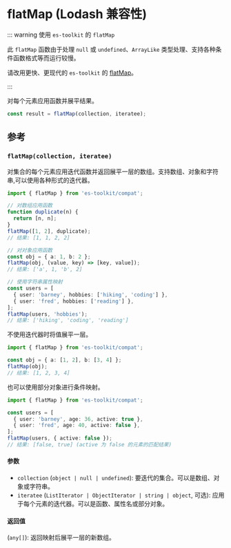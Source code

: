 # flatMap (Lodash 兼容性)

::: warning 使用 `es-toolkit` 的 `flatMap`

此 `flatMap` 函数由于处理 `null` 或 `undefined`、`ArrayLike` 类型处理、支持各种条件函数格式等而运行较慢。

请改用更快、更现代的 `es-toolkit` 的 [flatMap](../../array/flatMap.md)。

:::

对每个元素应用函数并展平结果。

```typescript
const result = flatMap(collection, iteratee);
```

## 参考

### `flatMap(collection, iteratee)`

对集合的每个元素应用迭代函数并返回展平一层的数组。支持数组、对象和字符串,可以使用各种形式的迭代器。

```typescript
import { flatMap } from 'es-toolkit/compat';

// 对数组应用函数
function duplicate(n) {
  return [n, n];
}
flatMap([1, 2], duplicate);
// 结果: [1, 1, 2, 2]

// 对对象应用函数
const obj = { a: 1, b: 2 };
flatMap(obj, (value, key) => [key, value]);
// 结果: ['a', 1, 'b', 2]

// 使用字符串属性映射
const users = [
  { user: 'barney', hobbies: ['hiking', 'coding'] },
  { user: 'fred', hobbies: ['reading'] },
];
flatMap(users, 'hobbies');
// 结果: ['hiking', 'coding', 'reading']
```

不使用迭代器时将值展平一层。

```typescript
import { flatMap } from 'es-toolkit/compat';

const obj = { a: [1, 2], b: [3, 4] };
flatMap(obj);
// 结果: [1, 2, 3, 4]
```

也可以使用部分对象进行条件映射。

```typescript
import { flatMap } from 'es-toolkit/compat';

const users = [
  { user: 'barney', age: 36, active: true },
  { user: 'fred', age: 40, active: false },
];
flatMap(users, { active: false });
// 结果: [false, true] (active 为 false 的元素的匹配结果)
```

#### 参数

- `collection` (`object | null | undefined`): 要迭代的集合。可以是数组、对象或字符串。
- `iteratee` (`ListIterator | ObjectIterator | string | object`, 可选): 应用于每个元素的迭代器。可以是函数、属性名或部分对象。

#### 返回值

(`any[]`): 返回映射后展平一层的新数组。
